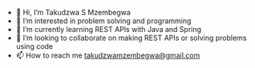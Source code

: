 - 👋 Hi, I’m Takudzwa S Mzembegwa
- 👀 I’m interested in problem solving and programming
- 🌱 I’m currently learning REST APIs with Java and Spring
- 💞️ I’m looking to collaborate on making REST APIs or solving problems using code
- 📫 How to reach me takudzwamzembegwa@gmail.com

<!---
TeeKay-og/TeeKay-og is a ✨ special ✨ repository because its `README.md` (this file) appears on your GitHub profile.
You can click the Preview link to take a look at your changes.
--->
